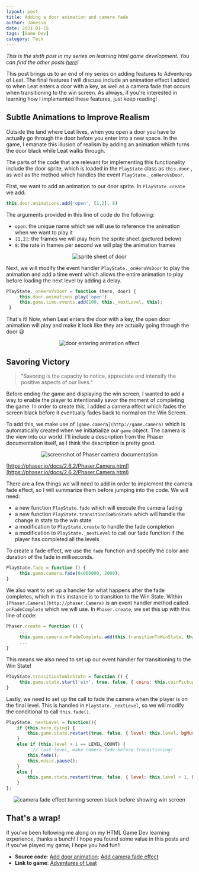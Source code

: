 ```yaml
---
layout: post
title: Adding a door animation and camera fade
author: Janessa
date: 2021-01-15
tags: [Game Dev]
category: Tech
---
```


*This is the sixth post in my series on learning html game development. You can find the other posts [here](https://www.janessatran.com/tags/#game-dev)!*

This post brings us to an end of my series on adding features to Adventures of Leat. The final features I will discuss include an animation effect I added to when Leat enters a door with a key, as well as a camera fade that occurs when transitioning to the  win screen. As always, if you're interested in learning how I implemented these features, just keep reading!

## Subtle Animations to Improve Realism

Outside the land where Leat lives, when you open a door you have to actually go through the door before you enter into a new space. In the game, I emanate this illusion of realism by adding an animation which turns the door black while Leat walks through.  

The parts of the code that are relevant for implementing this functionality include the door sprite, which is loaded in the `PlayState` class as `this.door` , as well as the method which handles the event `PlayState._onHeroVsDoor`. 

First, we want to add an animation to our door sprite. In `PlayState.create` we add:

```js
this.door.animations.add('open', [1,2], 8)
```

The arguments provided in this line of code do the following:

- `open`: the unique name which we will use to reference the animation when we want to play it
- `[1,2]`: the frames we will play from the sprite sheet (pictured below)
- `8`: the rate in frames per second we will play the animation frames


<center><img src="[https://i.imgur.com/MGkFN8t.png](https://i.imgur.com/MGkFN8t.png%5B/img%5D)" alt="sprite sheet of door"></center>

Next, we will modify the event handler `PlayState._onHeroVsDoor` to play the animation and add a time event which allows the entire animation to play before loading the next level by adding a delay.

```js
PlayState._onHeroVsDoor = function (hero, door) {
     this.door.animations.play('open')
     this.game.time.events.add(100, this._nextLevel, this);
 }
```

That's it! Now, when Leat enters the door with a key, the open door animation will play and make it look like they are actually going through the door 😃

<center><img src="[https://i.imgur.com/1Af2fQ2.gif](https://i.imgur.com/1Af2fQ2.gif%5B/img%5D)" alt="door entering animation effect"></center>

## Savoring Victory

> "Savoring is the capacity to notice, appreciate and intensify the positive aspects of our lives."

Before ending the game and displaying the win screen, I wanted to add a way to enable the player to intentionally savor the moment of completing the game. In order to create this, I added a camera effect which fades the screen black before it eventually fades back to normal on the Win Screen. 

To add this, we make use of `[game.camera](http://game.camera)` which is automatically created when we initiatialize our `game` object. The camera is the view into our world. I'll include a description from the Phaser documentation itself, as I think the description is pretty good.

<center><img src="[https://i.imgur.com/8qOG4aK.png](https://i.imgur.com/8qOG4aK.png%5B/img%5D)" alt="screenshot of Phaser camera documentation"></center>

[https://phaser.io/docs/2.6.2/Phaser.Camera.html](https://phaser.io/docs/2.6.2/Phaser.Camera.html)


There are a few things we will need to add in order to implement the camera fade effect, so I will summarize them before jumping into the code. We will need:

- a new function `PlayState.fade` which will execute the camera fading
- a new function `PlayState.transitionToWinState` which will handle the change in state to the win state
- a modification to `PlayState.create` to handle the fade completion
- a modification to `PlayState._nextLevel` to call our fade function if the player has completed all the levels

To create a fade effect, we use the `fade` function and specify the color and duration of the fade in milliseconds. 

```js
PlayState.fade = function () {
     this.game.camera.fade(0x000000, 2000);
}
```

We also want to set up a handler for what happens after the fade completes, which in this instance is to transition to the Win State. Within `[Phaser.Camera](http://phaser.Camera)` is an event handler method called `onFadeComplete` which we will use. In `Phaser.create`, we set this up with this line of code:

```js
Phaser.create = function () {
     ...
     this.game.camera.onFadeComplete.add(this.transitionToWinState, this);
     ...
}
```

This means we also need to set up our event handler for transitioning to the Win State! 

```js
PlayState.transitionToWinState = function () {
     this.game.state.start('win', true, false, { coins: this.coinPickupCount})
}
```

Lastly, we need to set up the call to fade the camera when the player is on the final level. This is handled in `PlayState._nextLevel`, so we will modify the conditional to call `this.fade()`.

```js
PlayState._nextLevel = function(){
    if (this.hero.dying) {
        this.game.state.restart(true, false, { level: this.level, bgMusicPlaying: this.bgMusicPlaying});
    }
    else if (this.level + 1 == LEVEL_COUNT) {
	      // last level, make camera fade before transitioning!
        this.fade();
        this.music.pause();
    }
    else {
        this.game.state.restart(true, false, { level: this.level + 1, bgMusicPlaying: this.bgMusicPlaying});
    }
};
```

<center><img src="[https://i.imgur.com/G1QUHLw.gif](https://i.imgur.com/G1QUHLw.gif%5B/img%5D)" alt="camera fade effect turning screen black before showing win screen"></center>

## That's a wrap!

If you've been following me along on my HTML Game Dev learning experience, thanks a bunch! I hope you found some value in this posts and if you've played my game, I hope you had fun!!

- **Source code**: [Add door animation](https://github.com/janessatran/html5game/commit/78fcdc69c6aaa19d45f799575a2c6f1dc19f35a8); [Add camera fade effect](https://github.com/janessatran/html5game/commit/98d7316d3d8c0fa63fb2d887c0f2e2ae46a134aa)
- **Link to game**: [Adventures of Leat](https://janessatran.github.io/html5game/)
